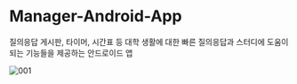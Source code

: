 # Manager-Android-App
질의응답 게시판, 타이머, 시간표 등 대학 생활에 대한 빠른 질의응답과 스터디에 도움이 되는 기능들을 제공하는 안드로이드 앱


![001](https://user-images.githubusercontent.com/120961769/244921159-e2c8c957-7fe7-4163-ab94-af0149cdc103.jpg)
